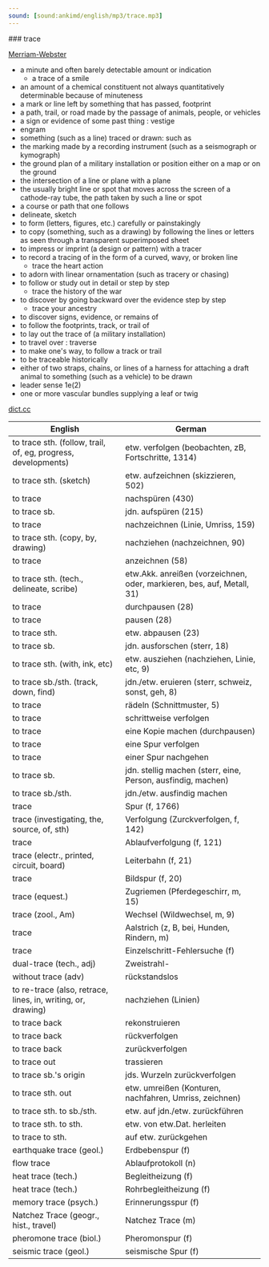 ```yaml
---
sound: [sound:ankimd/english/mp3/trace.mp3]
---
```


\### trace

[Merriam-Webster](https://www.merriam-webster.com/dictionary/trace)

- a minute and often barely detectable amount or indication
    - a trace of a smile
- an amount of a chemical constituent not always quantitatively determinable because of minuteness
- a mark or line left by something that has passed, footprint
- a path, trail, or road made by the passage of animals, people, or vehicles
- a sign or evidence of some past thing : vestige
- engram
- something (such as a line) traced or drawn: such as
- the marking made by a recording instrument (such as a seismograph or kymograph)
- the ground plan of a military installation or position either on a map or on the ground
- the intersection of a line or plane with a plane
- the usually bright line or spot that moves across the screen of a cathode-ray tube, the path taken by such a line or spot
- a course or path that one follows
- delineate, sketch
- to form (letters, figures, etc.) carefully or painstakingly
- to copy (something, such as a drawing) by following the lines or letters as seen through a transparent superimposed sheet
- to impress or imprint (a design or pattern) with a tracer
- to record a tracing of in the form of a curved, wavy, or broken line
    - trace the heart action
- to adorn with linear ornamentation (such as tracery or chasing)
- to follow or study out in detail or step by step
    - trace the history of the war
- to discover by going backward over the evidence step by step
    - trace your ancestry
- to discover signs, evidence, or remains of
- to follow the footprints, track, or trail of
- to lay out the trace of (a military installation)
- to travel over : traverse
- to make one's way, to follow a track or trail
- to be traceable historically
- either of two straps, chains, or lines of a harness for attaching a draft animal to something (such as a vehicle) to be drawn
- leader sense 1e(2)
- one or more vascular bundles supplying a leaf or twig

[dict.cc](https://www.dict.cc/trace)

| English        | German       |
| -------------- | ------------ |
| to trace sth. (follow, trail, of, eg, progress, developments) | etw. verfolgen (beobachten, zB, Fortschritte, 1314) |
| to trace sth. (sketch) | etw. aufzeichnen (skizzieren, 502) |
| to trace | nachspüren (430) |
| to trace sb. | jdn. aufspüren (215) |
| to trace | nachzeichnen (Linie, Umriss, 159) |
| to trace sth. (copy, by, drawing) | nachziehen (nachzeichnen, 90) |
| to trace | anzeichnen (58) |
| to trace sth. (tech., delineate, scribe) | etw.Akk. anreißen (vorzeichnen, oder, markieren, bes, auf, Metall, 31) |
| to trace | durchpausen (28) |
| to trace | pausen (28) |
| to trace sth. | etw. abpausen (23) |
| to trace sb. | jdn. ausforschen (sterr, 18) |
| to trace sth. (with, ink, etc) | etw. ausziehen (nachziehen, Linie, etc, 9) |
| to trace sb./sth. (track, down, find) | jdn./etw. eruieren (sterr, schweiz, sonst, geh, 8) |
| to trace | rädeln (Schnittmuster, 5) |
| to trace | schrittweise verfolgen |
| to trace | eine Kopie machen (durchpausen) |
| to trace | eine Spur verfolgen |
| to trace | einer Spur nachgehen |
| to trace sb. | jdn. stellig machen (sterr, eine, Person, ausfindig, machen) |
| to trace sb./sth. | jdn./etw. ausfindig machen |
| trace | Spur (f, 1766) |
| trace (investigating, the, source, of, sth) | Verfolgung (Zurckverfolgen, f, 142) |
| trace | Ablaufverfolgung (f, 121) |
| trace (electr., printed, circuit, board) | Leiterbahn (f, 21) |
| trace | Bildspur (f, 20) |
| trace (equest.) | Zugriemen (Pferdegeschirr, m, 15) |
| trace (zool., Am) | Wechsel (Wildwechsel, m, 9) |
| trace | Aalstrich (z, B, bei, Hunden, Rindern, m) |
| trace | Einzelschritt-Fehlersuche (f) |
| dual-trace (tech., adj) | Zweistrahl- |
| without trace (adv) | rückstandslos |
| to re-trace (also, retrace, lines, in, writing, or, drawing) | nachziehen (Linien) |
| to trace back | rekonstruieren |
| to trace back | rückverfolgen |
| to trace back | zurückverfolgen |
| to trace out | trassieren |
| to trace sb.'s origin | jds. Wurzeln zurückverfolgen |
| to trace sth. out | etw. umreißen (Konturen, nachfahren, Umriss, zeichnen) |
| to trace sth. to sb./sth. | etw. auf jdn./etw. zurückführen |
| to trace sth. to sth. | etw. von etw.Dat. herleiten |
| to trace to sth. | auf etw. zurückgehen |
| earthquake trace (geol.) | Erdbebenspur (f) |
| flow trace | Ablaufprotokoll (n) |
| heat trace (tech.) | Begleitheizung (f) |
| heat trace (tech.) | Rohrbegleitheizung (f) |
| memory trace (psych.) | Erinnerungsspur (f) |
| Natchez Trace (geogr., hist., travel) | Natchez Trace (m) |
| pheromone trace (biol.) | Pheromonspur (f) |
| seismic trace (geol.) | seismische Spur (f) |
